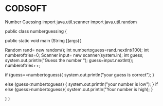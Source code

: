 # CODSOFT
Number Guessing
import java.util.scanner
import java.util.random

public class numberguessing {

public static void main (String []args){

Random rand= new random();
int numbertoguess=rand.nextInt(100);
int numberoftries=0;
Scanner input= new scanner(system.in);
int guess;
system.out.println("Guess the number ");
guess=input.nextInt();
numberoftries++;

if (guess==numbertoguess){
system.out.println("your guess is correct");
}

else (guess<numbertoguess) {
system.out.println("your number is low");
}
if else (guess>numbertoguess){
system.out.println("Your number is high);
} 

 }
}
